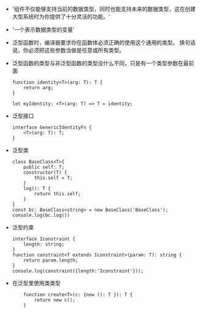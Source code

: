 * '组件不仅能够支持当前的数据类型，同时也能支持未来的数据类型，这在创建大型系统时为你提供了十分灵活的功能。'

* '一个表示数据类型的变量'

* 泛型函数时，编译器要求你在函数体必须正确的使用这个通用的类型。 换句话说，你必须把这些参数当做是任意或所有类型。

* 泛型函数的类型与非泛型函数的类型没什么不同，只是有一个类型参数在最前面
    ```
    function identity<T>(arg: T): T {
        return arg;
    }

    let myIdentity: <T>(arg: T) => T = identity;
    ```

* 泛型接口
    ```
    interface GenericIdentityFn {
        <T>(arg: T): T;
    }
    ```

* 泛型类
    ``` 
    class BaseClass<T>{
        public self: T;
        constructor(T) {
            this.self = T;
        }
        log(): T {
            return this.self;
        }
    }
    const bc: BaseClass<string> = new BaseClass('BaseClass');
    console.log(bc.log())  
    ```

* 泛型约束
    ```
    interface Iconstraint {
        length: string;
    }
    function constraint<T extends Iconstraint>(param: T): string {
        return param.length;
    }
    console.log(constraint({length:'Iconstraint'}));
    ```

* 在泛型里使用类类型
    ```
        function create<T>(c: {new (): T }): T {
            return new c();
        }
    ```